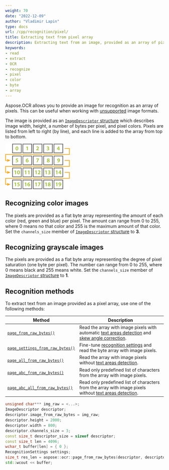 ```yaml
---
weight: 70
date: "2022-12-09"
author: "Vladimir Lapin"
type: docs
url: /cpp/recognition/pixel/
title: Extracting text from pixel array
description: Extracting text from an image, provided as an array of pixels.
keywords:
- read
- extract
- OCR
- recognize
- pixel
- color
- byte
- array
---
```


Aspose.OCR allows you to provide an image for recognition as an array of pixels. This can be useful when working with [unsupported](/ocr/cpp/supported-file-formats/) image formats.

The image is provided as an [`ImageDescriptor` structure](https://reference.aspose.com/ocr/cpp/struct/image_descriptor/) which describes image width, height, a number of bytes per pixel, and pixel colors. Pixels are listed from left to right (by line), and each line is added to the array from top to bottom.

![Color ordering](pixel-order.png)

## Recognizing color images

The pixels are provided as a flat byte array representing the amount of each color (red, green and blue) per pixel. The amount can range from 0 to 255, where 0 means no that color and 255 is the maximum amount of that color. Set the `channels_size` member of [`ImageDescriptor` structure](https://reference.aspose.com/ocr/cpp/struct/image_descriptor/) to **3**.

## Recognizing grayscale images

The pixels are provided as a flat byte array representing the degree of pixel saturation (one byte per pixel). The number can range from 0 to 255, where 0 means black and 255 means white. Set the `channels_size` member of [`ImageDescriptor` structure](https://reference.aspose.com/ocr/cpp/struct/image_descriptor/) to **1**.

## Recognition methods

To extract text from an image provided as a pixel array, use one of the following methods:

Method | Description
------ | -----------
[`page_from_raw_bytes()`](https://reference.aspose.com/ocr/cpp/groupAspose#ga1afd83b426422cb9d1fa97f0e9065cdf) | Read the array with image pixels with automatic [text areas detection](/ocr/cpp/areas-detection/) and [skew angle correction](/ocr/cpp/deskew/#automatic-skew-correction).
[`page_settings_from_raw_bytes()`](https://reference.aspose.com/ocr/cpp/groupAspose#ga1872a2f84742f42bb774c4ddcbadf79d) | Fine-tune [recognition settings](/ocr/cpp/settings/) and read the byte array with image pixels.
[`page_all_from_raw_bytes()`](https://reference.aspose.com/ocr/cpp/groupAspose#gaf7260eceb89981ae54f138070ce22a6e) | Read the array with image pixels without [text areas detection](/ocr/cpp/areas-detection/).
[`page_abc_from_raw_bytes()`](https://reference.aspose.com/ocr/cpp/groupAspose#gaee6090566975888065f5896b012775ff) | Read only predefined list of characters from the array with image pixels.
[`page_abc_all_from_raw_bytes()`](https://reference.aspose.com/ocr/cpp/groupAspose#ga32105a78cbec618e939173e0cf10aec6) | Read only predefined list of characters from the array with image pixels without [text areas detection](/ocr/cpp/areas-detection/).

```cpp
unsigned char*** img_raw = <...>;
ImageDescriptor descriptor;
descriptor.image_from_raw_bytes = img_raw;
descriptor.height = 2000;
descriptor.width = 800;
descriptor.channels_size = 3;
const size_t descriptor_size = sizeof descriptor;
const size_t len = 4096;
wchar_t buffer[len] = { 0 };
RecognitionSettings settings;
size_t res_len = aspose::ocr::page_from_raw_bytes(descriptor, descriptor_size, buffer, len);
std::wcout << buffer;
```
